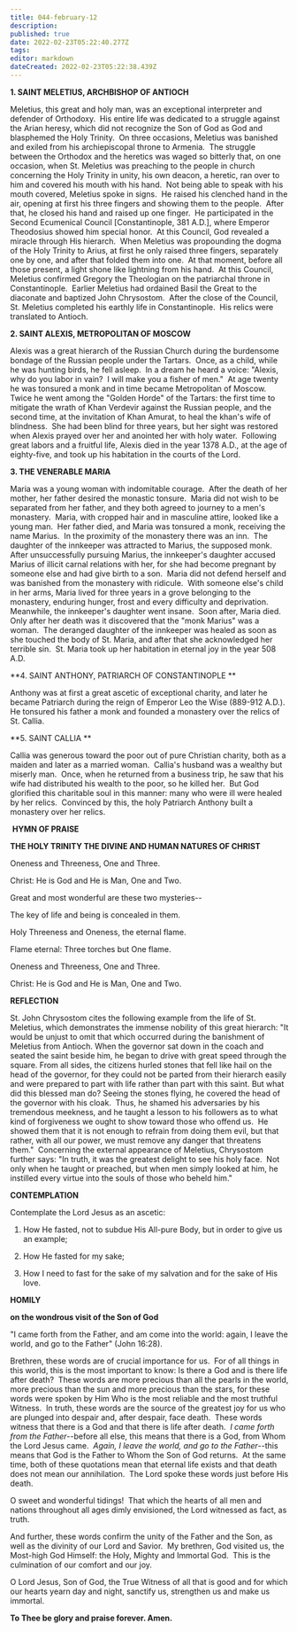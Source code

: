 ```yaml
---
title: 044-february-12
description: 
published: true
date: 2022-02-23T05:22:40.277Z
tags: 
editor: markdown
dateCreated: 2022-02-23T05:22:38.439Z
---
```



**1. SAINT MELETIUS, ARCHBISHOP OF ANTIOCH**

Meletius, this great and holy man, was an exceptional interpreter and defender of Orthodoxy.  His entire life was dedicated to a struggle against the Arian heresy, which did not recognize the Son of God as God and blasphemed the Holy Trinity.  On three occasions, Meletius was banished and exiled from his archiepiscopal throne to Armenia.  The struggle between the Orthodox and the heretics was waged so bitterly that, on one occasion, when St. Meletius was preaching to the people in church concerning the Holy Trinity in unity, his own deacon, a heretic, ran over to him and covered his mouth with his hand.  Not being able to speak with his mouth covered, Meletius spoke in signs.  He raised his clenched hand in the air, opening at first his three fingers and showing them to the people.  After that, he closed his hand and raised up one finger.  He participated in the Second Ecumenical Council [Constantinople, 381 A.D.], where Emperor Theodosius showed him special honor.  At this Council, God revealed a miracle through His hierarch.  When Meletius was propounding the dogma of the Holy Trinity to Arius, at first he only raised three fingers, separately one by one, and after that folded them into one.  At that moment, before all those present, a light shone like lightning from his hand.  At this Council, Meletius confirmed Gregory the Theologian on the patriarchal throne in Constantinople.  Earlier Meletius had ordained Basil the Great to the diaconate and baptized John Chrysostom.  After the close of the Council, St. Meletius completed his earthly life in Constantinople.  His relics were translated to Antioch.


**2. SAINT ALEXIS, METROPOLITAN OF MOSCOW**

Alexis was a great hierarch of the Russian Church during the burdensome bondage of the Russian people under the Tartars.  Once, as a child, while he was hunting birds, he fell asleep.  In a dream he heard a voice: "Alexis, why do you labor in vain?  I will make you a fisher of men."  At age twenty he was tonsured a monk and in time became Metropolitan of Moscow.  Twice he went among the "Golden Horde" of the Tartars: the first time to mitigate the wrath of Khan Verdevir against the Russian people, and the second time, at the invitation of Khan Amurat, to heal the khan's wife of blindness.  She had been blind for three years, but her sight was restored when Alexis prayed over her and anointed her with holy water.  Following great labors and a fruitful life, Alexis died in the year 1378 A.D., at the age of eighty-five, and took up his habitation in the courts of the Lord.

**3. THE VENERABLE MARIA**

Maria was a young woman with indomitable courage.  After the death of her mother, her father desired the monastic tonsure.  Maria did not wish to be separated from her father, and they both agreed to journey to a men's monastery.  Maria, with cropped hair and in masculine attire, looked like a young man.  Her father died, and Maria was tonsured a monk, receiving the name Marius.  In the proximity of the monastery there was an inn.  The daughter of the innkeeper was attracted to Marius, the supposed monk.  After unsuccessfully pursuing Marius, the innkeeper's daughter accused Marius of illicit carnal relations with her, for she had become pregnant by someone else and had give birth to a son.  Maria did not defend herself and was banished from the monastery with ridicule.  With someone else's child in her arms, Maria lived for three years in a grove belonging to the monastery, enduring hunger, frost and every difficulty and deprivation.  Meanwhile, the innkeeper's daughter went insane.  Soon after, Maria died.  Only after her death was it discovered that the "monk Marius" was a woman.  The deranged daughter of the innkeeper was healed as soon as she touched the body of St. Maria, and after that she acknowledged her terrible sin.  St. Maria took up her habitation in eternal joy in the year 508 A.D.

**4. SAINT ANTHONY, PATRIARCH OF CONSTANTINOPLE
**

Anthony was at first a great ascetic of exceptional charity, and later he became Patriarch during the reign of Emperor Leo the Wise (889-912 A.D.).  He tonsured his father a monk and founded a monastery over the relics of St. Callia.


**5. SAINT CALLIA
**

Callia was generous toward the poor out of pure Christian charity, both as a maiden and later as a married woman.  Callia's husband was a wealthy but miserly man.  Once, when he returned from a business trip, he saw that his wife had distributed his wealth to the poor, so he killed her.  But God glorified this charitable soul in this manner: many who were ill were healed by her relics.  Convinced by this, the holy Patriarch Anthony built a monastery over her relics.



 **HYMN OF PRAISE**

**THE HOLY TRINITY
THE DIVINE AND HUMAN NATURES OF CHRIST**

Oneness and Threeness, One and Three.

Christ: He is God and He is Man, One and Two.

Great and most wonderful are these two mysteries--

The key of life and being is concealed in them.

Holy Threeness and Oneness, the eternal flame.

Flame eternal: Three torches but One flame.

Oneness and Threeness, One and Three.

Christ: He is God and He is Man, One and Two.



**REFLECTION**

St. John Chrysostom cites the following example from the life of St. Meletius, which demonstrates the immense nobility of this great hierarch: "It would be unjust to omit that which occurred during the banishment of Meletius from Antioch. When the governor sat down in the coach and seated the saint beside him, he began to drive with great speed through the square. From all sides, the citizens hurled stones that fell like hail on the head of the governor, for they could not be parted from their hierarch easily and were prepared to part with life rather than part with this saint. But what did this blessed man do? Seeing the stones flying, he covered the head of the governor with his cloak.  Thus, he shamed his adversaries by his tremendous meekness, and he taught a lesson to his followers as to what kind of forgiveness we ought to show toward those who offend us.  He showed them that it is not enough to refrain from doing them evil, but that rather, with all our power, we must remove any danger that threatens them."  Concerning the external appearance of Meletius, Chrysostom further says: "In truth, it was the greatest delight to see his holy face.  Not only when he taught or preached, but when men simply looked at him, he instilled every virtue into the souls of those who beheld him." 



**CONTEMPLATION**

Contemplate the Lord Jesus as an ascetic:

1.  How He fasted, not to subdue His All-pure Body, but in order to give us an example;

1.  How He fasted for my sake;

1.  How I need to fast for the sake of my salvation and for the sake of His love.



**HOMILY**

**on the wondrous visit of the Son of God**

"I came forth from the Father, and am come into the world: again, I leave the world, and go to the Father" (John 16:28).

Brethren, these words are of crucial importance for us.  For of all things in this world, this is the most important to know: Is there a God and is there life after death?  These words are more precious than all the pearls in the world, more precious than the sun and more precious than the stars, for these words were spoken by Him Who is the most reliable and the most truthful Witness.  In truth, these words are the source of the greatest joy for us who are plunged into despair and, after despair, face death.  These words witness that there is a God and that there is life after death.  *I came forth from the Father*--before all else, this means that there is a God, from Whom the Lord Jesus came.  *Again, I leave the world, and go to the Father*--this means that God is the Father to Whom the Son of God returns.  At the same time, both of these quotations mean that eternal life exists and that death does not mean our annihilation.  The Lord spoke these words just before His death.


O sweet and wonderful tidings!  That which the hearts of all men and nations throughout all ages dimly envisioned, the Lord witnessed as fact, as truth.

And further, these words confirm the unity of the Father and the Son, as well as the divinity of our Lord and Savior.  My brethren, God visited us, the Most-high God Himself: the Holy, Mighty and Immortal God.  This is the culmination of our comfort and our joy.

O Lord Jesus, Son of God, the True Witness of all that is good and for which our hearts yearn day and night, sanctify us, strengthen us and make us immortal.

**To Thee be glory and praise forever. Amen.**
